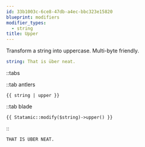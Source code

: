 ```yaml
---
id: 33b1003c-6ce8-47db-a4ec-bbc323e15820
blueprint: modifiers
modifier_types:
  - string
title: Upper
---
```

Transform a string into uppercase. Multi-byte friendly.

```yaml
string: That is über neat.
```

::tabs

::tab antlers
```antlers
{{ string | upper }}
```
::tab blade
```blade
{{ Statamic::modify($string)->upper() }}
```
::

```html
THAT IS ÜBER NEAT.
```
